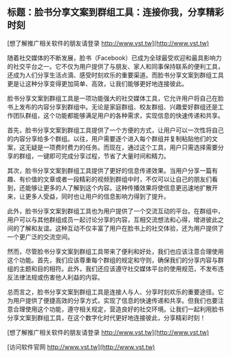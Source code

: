 ## **标题：脸书分享文案到群组工具：连接你我，分享精彩时刻**

[想了解推广相关软件的朋友请登录 http://www.vst.tw](http://www.vst.tw)

随着社交媒体的不断发展，脸书（Facebook）已成为全球最受欢迎和最具影响力的社交平台之一。它不仅为用户提供了与朋友、家人和同事保持联系的便利工具，还成为人们分享生活点滴、感受时刻欢乐的重要渠道。而脸书分享文案到群组工具更是让这种分享变得更加简单、高效，让我们能够更好地连接彼此。

脸书分享文案到群组工具是一项功能强大的社交媒体工具，它允许用户将自己在脸书上发布的内容分享到群组中。无论是家庭群组、校友群组、兴趣爱好群组还是工作团队群组，这个功能都能够满足用户的各种需求，实现信息的快速传递和共享。

首先，脸书分享文案到群组工具提供了一个方便的方式，让用户可以一次性将自己的内容分享给多个群组。以往，用户需要逐个进入每个群组并复制粘贴他们的文案，这无疑是一项费时费力的任务。而现在，通过这个工具，用户只需选择需要分享的群组，一键即可完成分享过程，节省了大量时间和精力。

其次，脸书分享文案到群组工具提供了更好的信息传递效果。当用户分享一篇有趣、有价值的文章或者一段精彩的视频到群组中时，不仅可以让自己的朋友们看到，还能够让更多的人了解到这个内容。这种传播效果将使信息更迅速地扩散开来，让更多人受益，同时也让用户的信息影响力得到了提升。

此外，脸书分享文案到群组工具也为用户提供了一个交流互动的平台。在群组中，用户可以与其他群组成员一起讨论分享的内容，互相交流想法和心得，增进彼此之间的了解和友谊。这种互动不仅丰富了用户在脸书上的社交体验，还为用户提供了一个更广泛的交流空间。

然而，尽管脸书分享文案到群组工具带来了便利和好处，我们也应该注意合理使用这个功能。首先，我们应该尊重每个群组的规定和守则，确保我们的分享内容与群组的主题和目的相符。此外，我们还应该遵守社交媒体平台的使用规范，不发布违反法律法规或伤害他人利益的内容。

总而言之，脸书分享文案到群组工具是连接人与人、分享时刻欢乐的重要途径。它为用户提供了便捷高效的分享方式，实现了信息的快速传递和共享。但我们也要注意合理使用这个功能，遵守相关规定，营造良好的社交环境。让我们一起利用脸书分享文案到群组工具，在这个数字化时代更好地连接彼此，分享精彩时刻！

[想了解推广相关软件的朋友请登录 http://www.vst.tw](http://www.vst.tw)


[访问软件官网 http://www.vst.tw](http://www.vst.tw)

